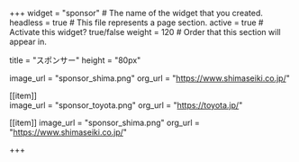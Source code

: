 +++
widget = "sponsor"  # The name of the widget that you created.
headless = true  # This file represents a page section.
active = true  # Activate this widget? true/false
weight = 120  # Order that this section will appear in.

title = "スポンサー"
height = "80px"

image_url = "sponsor_shima.png"
org_url = "https://www.shimaseiki.co.jp/"

[[item]]  
  image_url = "sponsor_toyota.png"
  org_url = "https://toyota.jp/"

[[item]]
  image_url = "sponsor_shima.png"
  org_url = "https://www.shimaseiki.co.jp/"

+++




